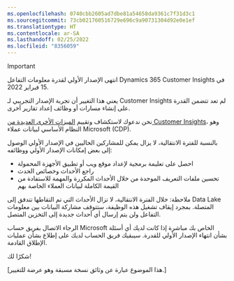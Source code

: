 ```yaml
---
ms.openlocfilehash: 0740cbb2605ad7dbe81a54658da9361c7f31d3c1
ms.sourcegitcommit: 73cb021760516729e696c9a90731304d92e0e1ef
ms.translationtype: HT
ms.contentlocale: ar-SA
ms.lasthandoff: 02/25/2022
ms.locfileid: "8356059"
---
```


> [!IMPORTANT]
> انتهى الإصدار الأولي لقدرة معلومات التفاعل Dynamics 365 Customer Insights في 15 فبراير 2022.  
>
>يعني هذا التغيير أن تجربة الإصدار التجريبي لـ Customer Insights لم تعد تتضمن القدرة على إنشاء مسارات أو وظائف إعداد تقارير أخرى.
>
> نحن ندعوك لاستكشاف وتقييم [الميزات الأخرى العديدة من Customer Insights](https://dynamics.microsoft.com/ai/customer-insights/)، وهو النظام الأساسي لبيانات عملاء Microsoft (CDP).    
>  
> بالنسبة للفترة الانتقالية، لا يزال يمكن للمشاركين الحاليين في الإصدار الأولي الوصول إلى بعض إمكانات الإصدار الأولي ووظائفه:
> 
> - احصل على تعليمة برمجية لإعداد موقع ويب أو تطبيق الأجهزة المحمولة 
> - راجع الأحداث وخصائص الحدث 
> - تحسين ملفات التعريف الموحدة من خلال الأحداث المكررة والمهمة للاستفادة من القيمة الكاملة لبيانات العملاء الخاصة بهم
>  
> ملاحظة: خلال الفترة الانتقالية، لا تزال الأحداث التي تم التقاطها تتدفق إلى Data Lake المتصلة. بمجرد إيقاف تشغيل هذه الوظيفة، ستتوقف مشاركة البيانات بين معلومات التفاعل ولن يتم إرسال أي أحداث جديدة إلى التخزين المتصل.
>
> الرجاء الاتصال بفريق حساب Microsoft الخاص بك مباشرة إذا كانت لديك أي أسئلة بشأن انتهاء الإصدار الأولي للقدرة. سيبقيك فريق الحساب لديك على إطلاع بشأن عمليات الإطلاق القادمة. 
>
>شكرًا لك!


[هذا الموضوع عبارة عن وثائق نسخة مسبقة وهو عرضة للتغيير.]
